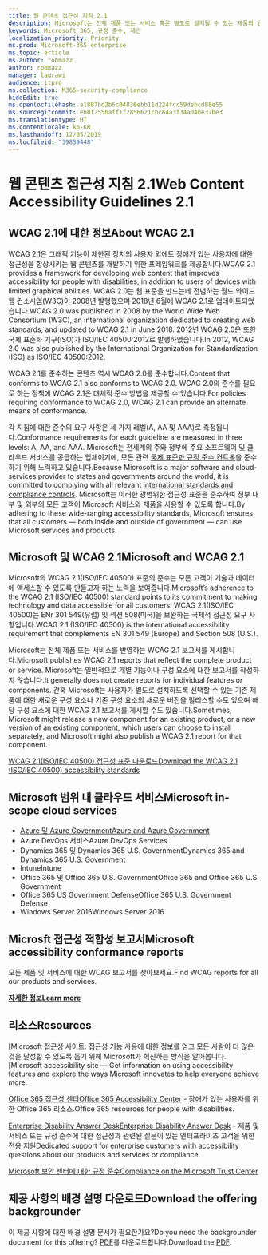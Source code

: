 ```yaml
---
title: 웹 콘텐츠 접근성 지침 2.1
description: Microsoft는 전체 제품 또는 서비스 혹은 별도로 설치될 수 있는 제품의 일부를 반영하는 WCAG 2.1 AA 보고서를 게시합니다.
keywords: Microsoft 365, 규정 준수, 제안
localization_priority: Priority
ms.prod: Microsoft-365-enterprise
ms.topic: article
ms.author: robmazz
author: robmazz
manager: laurawi
audience: itpro
ms.collection: M365-security-compliance
hideEdit: true
ms.openlocfilehash: a1887bd2b6c04836ebb11d224fcc59debcd88e55
ms.sourcegitcommit: eb0f255baff1f2856621cbc64a3f34a04be37be3
ms.translationtype: HT
ms.contentlocale: ko-KR
ms.lasthandoff: 12/05/2019
ms.locfileid: "39859448"
---
```

# <a name="web-content-accessibility-guidelines-21"></a><span data-ttu-id="312e3-104">웹 콘텐츠 접근성 지침 2.1</span><span class="sxs-lookup"><span data-stu-id="312e3-104">Web Content Accessibility Guidelines 2.1</span></span>

## <a name="about-wcag-21"></a><span data-ttu-id="312e3-105">WCAG 2.1에 대한 정보</span><span class="sxs-lookup"><span data-stu-id="312e3-105">About WCAG 2.1</span></span>

<span data-ttu-id="312e3-106">WCAG 2.1은 그래픽 기능이 제한된 장치의 사용자 외에도 장애가 있는 사용자에 대한 접근성을 향상시키는 웹 콘텐츠를 개발하기 위한 프레임워크를 제공합니다.</span><span class="sxs-lookup"><span data-stu-id="312e3-106">WCAG 2.1 provides a framework for developing web content that improves accessibility for people with disabilities, in addition to users of devices with limited graphical abilities.</span></span> <span data-ttu-id="312e3-107">WCAG 2.0는 웹 표준을 만드는데 전념하는 월드 와이드 웹 컨소시엄(W3C)이 2008년 발행했으며 2018년 6월에 WCAG 2.1로 업데이트되었습니다.</span><span class="sxs-lookup"><span data-stu-id="312e3-107">WCAG 2.0 was published in 2008 by the World Wide Web Consortium (W3C), an international organization dedicated to creating web standards, and updated to WCAG 2.1 in June 2018.</span></span> <span data-ttu-id="312e3-108">2012년 WCAG 2.0은 또한 국제 표준화 기구(ISO)가 ISO/IEC 40500:2012로 발행하였습니다.</span><span class="sxs-lookup"><span data-stu-id="312e3-108">In 2012, WCAG 2.0 was also published by the International Organization for Standardization (ISO) as ISO/IEC 40500:2012.</span></span>  
  
<span data-ttu-id="312e3-109">WCAG 2.1를 준수하는 콘텐츠 역시 WCAG 2.0를 준수합니다.</span><span class="sxs-lookup"><span data-stu-id="312e3-109">Content that conforms to WCAG 2.1 also conforms to WCAG 2.0.</span></span> <span data-ttu-id="312e3-110">WCAG 2.0의 준수를 필요로 하는 정책에 WCAG 2.1은 대체적 준수 방법을 제공할 수 있습니다.</span><span class="sxs-lookup"><span data-stu-id="312e3-110">For policies requiring conformance to WCAG 2.0, WCAG 2.1 can provide an alternate means of conformance.</span></span>  
  
<span data-ttu-id="312e3-111">각 지침에 대한 준수의 요구 사항은 세 가지 레벨(A, AA 및 AAA)로 측정됩니다.</span><span class="sxs-lookup"><span data-stu-id="312e3-111">Conformance requirements for each guideline are measured in three levels: A, AA, and AAA.</span></span> <span data-ttu-id="312e3-112">Microsoft는 전세계의 주와 정부에 주요 소프트웨어 및 클라우드 서비스를 공급하는 업체이기에, 모든 관련 [국제 표준과 규정 준수 컨트롤](https://go.microsoft.com/fwlink/p/?linkid=2052226)을 준수하기 위해 노력하고 있습니다.</span><span class="sxs-lookup"><span data-stu-id="312e3-112">Because Microsoft is a major software and cloud-services provider to states and governments around the world, it is committed to complying with all relevant [international standards and compliance controls](https://go.microsoft.com/fwlink/p/?linkid=2052226).</span></span> <span data-ttu-id="312e3-113">Microsoft는 이러한 광범위한 접근성 표준을 준수하여 정부 내부 및 외부의 모든 고객이 Microsoft 서비스와 제품을 사용할 수 있도록 합니다.</span><span class="sxs-lookup"><span data-stu-id="312e3-113">By adhering to these wide-ranging accessibility standards, Microsoft ensures that all customers — both inside and outside of government — can use Microsoft services and products.</span></span>  

## <a name="microsoft-and-wcag-21"></a><span data-ttu-id="312e3-114">Microsoft 및 WCAG 2.1</span><span class="sxs-lookup"><span data-stu-id="312e3-114">Microsoft and WCAG 2.1</span></span>

<span data-ttu-id="312e3-115">Microsoft의 WCAG 2.1(ISO/IEC 40500) 표준의 준수는 모든 고객이 기술과 데이터에 액세스할 수 있도록 만들고자 하는 노력을 보여줍니다.</span><span class="sxs-lookup"><span data-stu-id="312e3-115">Microsoft’s adherence to the WCAG 2.1 (ISO/IEC 40500) standard points to its commitment to making technology and data accessible for all customers.</span></span> <span data-ttu-id="312e3-116">WCAG 2.1(ISO/IEC 40500)는 ENr 301 549(유럽) 및 섹션 508(미국)을 보완하는 국제적 접근성 요구 사항입니다.</span><span class="sxs-lookup"><span data-stu-id="312e3-116">WCAG 2.1 (ISO/IEC 40500) is the international accessibility requirement that complements EN 301 549 (Europe) and Section 508 (U.S.).</span></span>  
  
<span data-ttu-id="312e3-117">Microsoft는 전체 제품 또는 서비스를 반영하는 WCAG 2.1 보고서를 게시합니다.</span><span class="sxs-lookup"><span data-stu-id="312e3-117">Microsoft publishes WCAG 2.1 reports that reflect the complete product or service.</span></span> <span data-ttu-id="312e3-118">Microsoft는 일반적으로 개별 기능이나 구성 요소에 대한 보고서를 작성하지 않습니다.</span><span class="sxs-lookup"><span data-stu-id="312e3-118">It generally does not create reports for individual features or components.</span></span> <span data-ttu-id="312e3-119">간혹 Microsoft는 사용자가 별도로 설치하도록 선택할 수 있는 기존 제품에 대한 새로운 구성 요소나 기존 구성 요소의 새로운 버전을 릴리스할 수도 있으며 해당 구성 요소에 대한 WCAG 2.1 보고서를 게시할 수도 있습니다.</span><span class="sxs-lookup"><span data-stu-id="312e3-119">Sometimes, Microsoft might release a new component for an existing product, or a new version of an existing component, which users can choose to install separately, and Microsoft might also publish a WCAG 2.1 report for that component.</span></span>  
  
[<span data-ttu-id="312e3-120">WCAG 2.1(ISO/IEC 40500) 접근성 표준 다운로드</span><span class="sxs-lookup"><span data-stu-id="312e3-120">Download the WCAG 2.1 (ISO/IEC 40500) accessibility standards</span></span>](https://go.microsoft.com/fwlink/p/?linkid=2052226)

## <a name="microsoft-in-scope-cloud-services"></a><span data-ttu-id="312e3-121">Microsoft 범위 내 클라우드 서비스</span><span class="sxs-lookup"><span data-stu-id="312e3-121">Microsoft in-scope cloud services</span></span>

- [<span data-ttu-id="312e3-122">Azure 및 Azure Government</span><span class="sxs-lookup"><span data-stu-id="312e3-122">Azure and Azure Government</span></span>](https://go.microsoft.com/fwlink/p/?linkid=2051569)
- <span data-ttu-id="312e3-123">Azure DevOps 서비스</span><span class="sxs-lookup"><span data-stu-id="312e3-123">Azure DevOps Services</span></span>
- <span data-ttu-id="312e3-124">Dynamics 365 및 Dynamics 365 U.S. Government</span><span class="sxs-lookup"><span data-stu-id="312e3-124">Dynamics 365 and Dynamics 365 U.S. Government</span></span>
- <span data-ttu-id="312e3-125">Intune</span><span class="sxs-lookup"><span data-stu-id="312e3-125">Intune</span></span>
- <span data-ttu-id="312e3-126">Office 365 및 Office 365 U.S. Government</span><span class="sxs-lookup"><span data-stu-id="312e3-126">Office 365 and Office 365 U.S. Government</span></span>
- <span data-ttu-id="312e3-127">Office 365 US Government Defense</span><span class="sxs-lookup"><span data-stu-id="312e3-127">Office 365 U.S. Government Defense</span></span>
- <span data-ttu-id="312e3-128">Windows Server 2016</span><span class="sxs-lookup"><span data-stu-id="312e3-128">Windows Server 2016</span></span>

## <a name="microsoft-accessibility-conformance-reports"></a><span data-ttu-id="312e3-129">Microsft 접근성 적합성 보고서</span><span class="sxs-lookup"><span data-stu-id="312e3-129">Microsoft accessibility conformance reports</span></span>

<span data-ttu-id="312e3-130">모든 제품 및 서비스에 대한 WCAG 보고서를 찾아보세요.</span><span class="sxs-lookup"><span data-stu-id="312e3-130">Find WCAG reports for all our products and services.</span></span>

[<span data-ttu-id="312e3-131">**자세한 정보**</span><span class="sxs-lookup"><span data-stu-id="312e3-131">**Learn more**</span></span>](https://go.microsoft.com/fwlink/p/?linkid=2050974)

## <a name="resources"></a><span data-ttu-id="312e3-132">리소스</span><span class="sxs-lookup"><span data-stu-id="312e3-132">Resources</span></span>

<span data-ttu-id="312e3-133">[Microsoft 접근성 사이트: 접근성 기능 사용에 대한 정보를 얻고 모든 사람이 더 많은 것을 달성할 수 있도록 돕기 위해 Microsoft가 혁신하는 방식을 알아봅니다.</span><span class="sxs-lookup"><span data-stu-id="312e3-133">[Microsoft accessibility site — Get information on using accessibility features and explore the ways Microsoft innovates to help everyone achieve more.</span></span>

[<span data-ttu-id="312e3-134">Office 365 접근성 센터</span><span class="sxs-lookup"><span data-stu-id="312e3-134">Office 365 Accessibility Center</span></span>](https://go.microsoft.com/fwlink/p/?linkid=2051801)
    - <span data-ttu-id="312e3-135">장애가 있는 사용자를 위한 Office 365 리소스.</span><span class="sxs-lookup"><span data-stu-id="312e3-135">Office 365 resources for people with disabilities.</span></span>

[<span data-ttu-id="312e3-136">Enterprise Disability Answer Desk</span><span class="sxs-lookup"><span data-stu-id="312e3-136">Enterprise Disability Answer Desk</span></span>](https://go.microsoft.com/fwlink/p/?linkid=2050890)
    - <span data-ttu-id="312e3-137">제품 및 서비스 또는 규정 준수에 대한 접근성과 관련된 질문이 있는 엔터프라이즈 고객을 위한 전용 지원</span><span class="sxs-lookup"><span data-stu-id="312e3-137">Dedicated support for enterprise customers with accessibility questions about our products and services or compliance.</span></span>

[<span data-ttu-id="312e3-138">Microsoft 보안 센터에 대한 규정 준수</span><span class="sxs-lookup"><span data-stu-id="312e3-138">Compliance on the Microsoft Trust Center</span></span>](https://www.microsoft.com/trust-center/compliance/compliance-overview)

## <a name="download-the-offering-backgrounder"></a><span data-ttu-id="312e3-139">제공 사항의 배경 설명 다운로드</span><span class="sxs-lookup"><span data-stu-id="312e3-139">Download the offering backgrounder</span></span>

<span data-ttu-id="312e3-140">이 제공 사항에 대한 배경 설명 문서가 필요한가요?</span><span class="sxs-lookup"><span data-stu-id="312e3-140">Do you need the backgrounder document for this offering?</span></span> <span data-ttu-id="312e3-141">[PDF](https://download.microsoft.com/download/3/E/1/3E10CC43-036D-4DB5-ACBA-8665A752C8F7/Accessibility-Compliance.pdf)를 다운로드합니다.</span><span class="sxs-lookup"><span data-stu-id="312e3-141">Download the [PDF](https://download.microsoft.com/download/3/E/1/3E10CC43-036D-4DB5-ACBA-8665A752C8F7/Accessibility-Compliance.pdf).</span></span>
